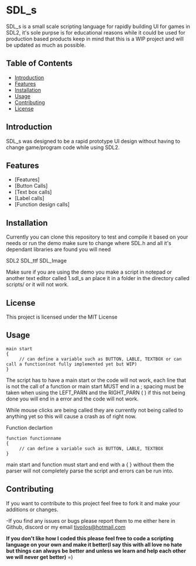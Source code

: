 # SDL_s

SDL_s is a small scale scripting language for rapidly building UI for games in SDL2, it's sole purpse is for educational reasons while it could be used for production based products keep in mind that this is a WIP project and will be updated as much as possible. 

## Table of Contents

- [Introduction](#introduction)
- [Features](#features)
- [Installation](#installation)
- [Usage](#usage)
- [Contributing](#contributing)
- [License](#license)

## Introduction

SDL_s was designed to be a rapid prototype UI design without having to change game/program code while using SDL2. 

## Features

- [Features]
- [Button Calls]
- [Text box calls]
- [Label calls]
- [Function design calls]

## Installation
Currently you can clone this repository to test and compile it based on your needs or run the demo make sure to change where SDL.h and all it's dependant libraries are found you will need 

SDL2
SDL_ttf
SDL_Image

Make sure if you are using the demo you make a script in notepad or another text editor called 1.sdl_s an place it in a folder in the directory called scripts/ or it will not work. 

## License
This project is licensed under the MIT License 

## Usage 
```
main start 
{
     // can define a variable such as BUTTON, LABLE, TEXTBOX or can call a function(not fully implemented yet but WIP)
}

```

The script has to have a main start or the code will not work, each line that is not the call of a function or main start MUST end in a ; spacing must be taken when using the LEFT_PARN and the RIGHT_PARN ( ) if this not being done you will end in a error and the code will not work. 

While mouse clicks are being called they are currently not being called to anything yet so this will cause a crash as of right now. 

Function declartion 
```
function functionname
{
     // can define a variable such as BUTTON, LABLE, TEXTBOX
}
```

main start and function must start and end with a { } without them the parser will not completely parse the script and errors can be run into. 

## Contributing
If you want to contribute to this project feel free to fork it and make your additions or changes. 

-If you find any issues or bugs please report them to me either here in Github, discord or my email tivoilos@hotmail.com 

**If you don't like how I coded this please feel free to code a scripting language on your own and make it better(I say this with all love no hate but things can always be better and unless we learn and help each other we will never get better)** =)
